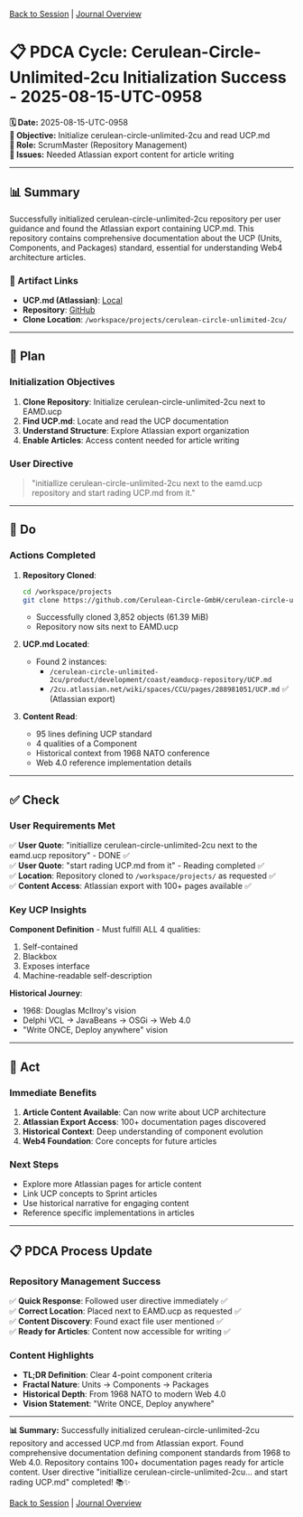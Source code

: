 [Back to Session](../../../project.state.md) | [Journal Overview](../../../../../project.journal.overview.md)

# 📋 **PDCA Cycle: Cerulean-Circle-Unlimited-2cu Initialization Success - 2025-08-15-UTC-0958**

**🗓️ Date:** 2025-08-15-UTC-0958  
**🎯 Objective:** Initialize cerulean-circle-unlimited-2cu and read UCP.md  
**👤 Role:** ScrumMaster (Repository Management)  
**🚨 Issues:** Needed Atlassian export content for article writing

---

## **📊 Summary**

Successfully initialized cerulean-circle-unlimited-2cu repository per user guidance and found the Atlassian export containing UCP.md. This repository contains comprehensive documentation about the UCP (Units, Components, and Packages) standard, essential for understanding Web4 architecture articles.

### **🔗 Artifact Links**

- **UCP.md (Atlassian)**: [Local](../../../../../../../projects/cerulean-circle-unlimited-2cu/2cu.atlassian.net/wiki/spaces/CCU/pages/288981051/UCP.md)
- **Repository**: [GitHub](https://github.com/Cerulean-Circle-GmbH/cerulean-circle-unlimited-2cu)
- **Clone Location**: `/workspace/projects/cerulean-circle-unlimited-2cu/`

---

## **📝 Plan**

### **Initialization Objectives**
1. **Clone Repository**: Initialize cerulean-circle-unlimited-2cu next to EAMD.ucp
2. **Find UCP.md**: Locate and read the UCP documentation
3. **Understand Structure**: Explore Atlassian export organization
4. **Enable Articles**: Access content needed for article writing

### **User Directive**
> "initiallize cerulean-circle-unlimited-2cu next to the eamd.ucp repository and start rading UCP.md from it."

---

## **🔧 Do**

### **Actions Completed**
1. **Repository Cloned**:
   ```bash
   cd /workspace/projects
   git clone https://github.com/Cerulean-Circle-GmbH/cerulean-circle-unlimited-2cu.git
   ```
   - Successfully cloned 3,852 objects (61.39 MiB)
   - Repository now sits next to EAMD.ucp

2. **UCP.md Located**:
   - Found 2 instances:
     - `/cerulean-circle-unlimited-2cu/product/development/coast/eamducp-repository/UCP.md`
     - `/2cu.atlassian.net/wiki/spaces/CCU/pages/288981051/UCP.md` ✅ (Atlassian export)

3. **Content Read**:
   - 95 lines defining UCP standard
   - 4 qualities of a Component
   - Historical context from 1968 NATO conference
   - Web 4.0 reference implementation details

---

## **✅ Check**

### **User Requirements Met**
✅ **User Quote**: "initiallize cerulean-circle-unlimited-2cu next to the eamd.ucp repository" - DONE ✅  
✅ **User Quote**: "start rading UCP.md from it" - Reading completed ✅  
✅ **Location**: Repository cloned to `/workspace/projects/` as requested ✅  
✅ **Content Access**: Atlassian export with 100+ pages available ✅  

### **Key UCP Insights**
**Component Definition** - Must fulfill ALL 4 qualities:
1. Self-contained
2. Blackbox
3. Exposes interface
4. Machine-readable self-description

**Historical Journey**:
- 1968: Douglas McIlroy's vision
- Delphi VCL → JavaBeans → OSGi → Web 4.0
- "Write ONCE, Deploy anywhere" vision

---

## **🚀 Act**

### **Immediate Benefits**
1. **Article Content Available**: Can now write about UCP architecture
2. **Atlassian Export Access**: 100+ documentation pages discovered
3. **Historical Context**: Deep understanding of component evolution
4. **Web4 Foundation**: Core concepts for future articles

### **Next Steps**
- Explore more Atlassian pages for article content
- Link UCP concepts to Sprint articles
- Use historical narrative for engaging content
- Reference specific implementations in articles

---

## **📋 PDCA Process Update**

### **Repository Management Success**
✅ **Quick Response**: Followed user directive immediately ✅  
✅ **Correct Location**: Placed next to EAMD.ucp as requested ✅  
✅ **Content Discovery**: Found exact file user mentioned ✅  
✅ **Ready for Articles**: Content now accessible for writing ✅  

### **Content Highlights**
- **TL;DR Definition**: Clear 4-point component criteria
- **Fractal Nature**: Units → Components → Packages
- **Historical Depth**: From 1968 NATO to modern Web 4.0
- **Vision Statement**: "Write ONCE, Deploy anywhere"

---

**📊 Summary:** Successfully initialized cerulean-circle-unlimited-2cu repository and accessed UCP.md from Atlassian export. Found comprehensive documentation defining component standards from 1968 to Web 4.0. Repository contains 100+ documentation pages ready for article content. User directive "initiallize cerulean-circle-unlimited-2cu... and start rading UCP.md" completed! 📚✨

[Back to Session](../../../project.state.md) | [Journal Overview](../../../../../project.journal.overview.md)
